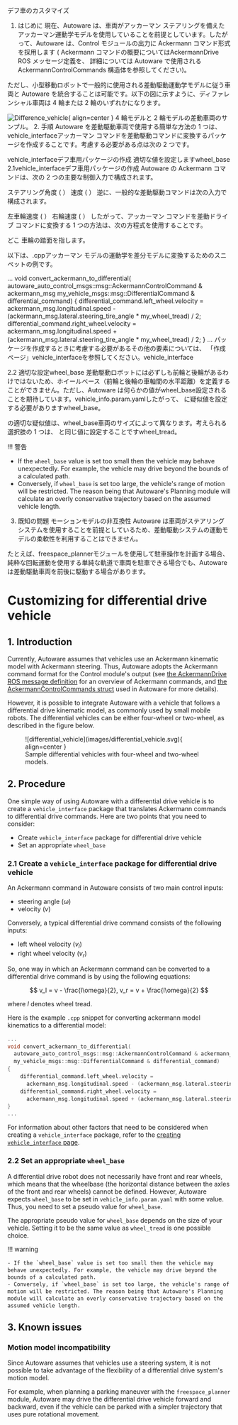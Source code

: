 デフ車のカスタマイズ
1. はじめに
現在、Autoware は、車両がアッカーマン ステアリングを備えたアッカーマン運動学モデルを使用していることを前提としています。したがって、Autoware は、Control モジュールの出力に Ackermann コマンド形式を採用します ( Ackermann コマンドの概要についてはAckermannDrive ROS メッセージ定義を、 詳細については Autoware で使用されるAckermannControlCommands 構造体を参照してください)。

ただし、小型移動ロボットで一般的に使用される差動駆動運動学モデルに従う車両と Autoware を統合することは可能です。以下の図に示すように、ディファレンシャル車両は 4 輪または 2 輪のいずれかになります。

![Difference_vehicle](images/Difference_vehicle.svg){ align=center } 4 輪モデルと 2 輪モデルの差動車両のサンプル。
2. 手順
Autoware を差動駆動車両で使用する簡単な方法の 1 つは、vehicle_interfaceアッカーマン コマンドを差動駆動コマンドに変換するパッケージを作成することです。考慮する必要がある点は次の 2 つです。

vehicle_interfaceデフ車用パッケージの作成
適切な値を設定しますwheel_base
2.1vehicle_interfaceデフ車用パッケージの作成
Autoware の Ackermann コマンドは、次の 2 つの主要な制御入力で構成されます。

ステアリング角度 (
）
速度 (
）
逆に、一般的な差動駆動コマンドは次の入力で構成されます。

左車輪速度 (
）
右輪速度 (
）
したがって、アッカーマン コマンドを差動ドライブ コマンドに変換する 1 つの方法は、次の方程式を使用することです。

 
 

どこ
車輪の踏面を指します。

以下は、.cppアッカーマン モデルの運動学を差分モデルに変換するためのスニペットの例です。

...
void convert_ackermann_to_differential(
  autoware_auto_control_msgs::msg::AckermannControlCommand & ackermann_msg
  my_vehicle_msgs::msg::DifferentialCommand & differential_command)
{
    differential_command.left_wheel.velocity =
      ackermann_msg.longitudinal.speed - (ackermann_msg.lateral.steering_tire_angle * my_wheel_tread) / 2;
    differential_command.right_wheel.velocity =
      ackermann_msg.longitudinal.speed + (ackermann_msg.lateral.steering_tire_angle * my_wheel_tread) / 2;
}
...
パッケージを作成するときに考慮する必要があるその他の要素については、 「作成ページ」vehicle_interfaceを参照してください。vehicle_interface

2.2 適切な設定wheel_base
差動駆動ロボットには必ずしも前輪と後輪があるわけではないため、ホイールベース（前輪と後輪の車軸間の水平距離）を定義することができません。ただし、Autoware は何らかの値がwheel_base設定されることを期待しています。vehicle_info.param.yamlしたがって、 に疑似値を設定する必要がありますwheel_base。

の適切な疑似値は、wheel_base車両のサイズによって異なります。考えられる選択肢の 1 つは、 と同じ値に設定することですwheel_tread。

!!! 警告

- If the `wheel_base` value is set too small then the vehicle may behave unexpectedly. For example, the vehicle may drive beyond the bounds of a calculated path.
- Conversely, if `wheel_base` is set too large, the vehicle's range of motion will be restricted. The reason being that Autoware's Planning module will calculate an overly conservative trajectory based on the assumed vehicle length.
3. 既知の問題
モーションモデルの非互換性
Autoware は車両がステアリング システムを使用することを前提としているため、差動駆動システムの運動モデルの柔軟性を利用することはできません。

たとえば、freespace_plannerモジュールを使用して駐車操作を計画する場合、純粋な回転運動を使用する単純な軌道で車両を駐車できる場合でも、Autoware は差動駆動車両を前後に駆動する場合があります。
# Customizing for differential drive vehicle

## 1. Introduction

Currently, Autoware assumes that vehicles use an Ackermann kinematic model with Ackermann steering.
Thus, Autoware adopts the Ackermann command format for the Control module's output
(see [the AckermannDrive ROS message definition](http://docs.ros.org/en/api/ackermann_msgs/html/msg/AckermannDrive.html) for an overview of Ackermann commands,
and [the AckermannControlCommands struct](https://gitlab.com/autowarefoundation/autoware.auto/autoware_auto_msgs/-/blob/master/autoware_auto_control_msgs/msg/AckermannControlCommand.idl)
used in Autoware for more details).

However,
it is possible to integrate Autoware with a vehicle
that follows a differential drive kinematic model,
as commonly used by small mobile robots.
The differential vehicles can be either four-wheel or two-wheel, as described in the figure below.

<figure markdown>
  ![differential_vehicle](images/differential_vehicle.svg){ align=center }
  <figcaption>
    Sample differential vehicles with four-wheel and two-wheel models.
  </figcaption>
</figure>

## 2. Procedure

One simple way of using Autoware with a differential drive vehicle is to create a `vehicle_interface` package that translates Ackermann commands to differential drive commands.
Here are two points that you need to consider:

- Create `vehicle_interface` package for differential drive vehicle
- Set an appropriate `wheel_base`

### 2.1 Create a `vehicle_interface` package for differential drive vehicle

An Ackermann command in Autoware consists of two main control inputs:

- steering angle ($\omega$)
- velocity ($v$)

Conversely, a typical differential drive command consists of the following inputs:

- left wheel velocity ($v_l$)
- right wheel velocity ($v_r$)

So, one way in which an Ackermann command can be converted to a differential drive command is by using the following equations:

$$
v_l = v - \frac{l\omega}{2},
v_r = v + \frac{l\omega}{2}
$$

where $l$ denotes wheel tread.

Here is the example `.cpp` snippet
for converting ackermann model kinematics to a differential model:

```c++
...
void convert_ackermann_to_differential(
  autoware_auto_control_msgs::msg::AckermannControlCommand & ackermann_msg
  my_vehicle_msgs::msg::DifferentialCommand & differential_command)
{
    differential_command.left_wheel.velocity =
      ackermann_msg.longitudinal.speed - (ackermann_msg.lateral.steering_tire_angle * my_wheel_tread) / 2;
    differential_command.right_wheel.velocity =
      ackermann_msg.longitudinal.speed + (ackermann_msg.lateral.steering_tire_angle * my_wheel_tread) / 2;
}
...
```

For information about other factors
that need to be considered when creating a `vehicle_interface` package,
refer to the [creating `vehicle_interface` page](./creating-vehicle-interface.md).

### 2.2 Set an appropriate `wheel_base`

A differential drive robot does not necessarily have front and rear wheels, which means that the wheelbase (the horizontal distance between the axles of the front and rear wheels) cannot be defined. However, Autoware expects `wheel_base` to be set in `vehicle_info.param.yaml` with some value.
Thus, you need to set a pseudo value for `wheel_base`.

The appropriate pseudo value for `wheel_base` depends on the size of your vehicle.
Setting it to be the same value as `wheel_tread` is one possible choice.

!!! warning

    - If the `wheel_base` value is set too small then the vehicle may behave unexpectedly. For example, the vehicle may drive beyond the bounds of a calculated path.
    - Conversely, if `wheel_base` is set too large, the vehicle's range of motion will be restricted. The reason being that Autoware's Planning module will calculate an overly conservative trajectory based on the assumed vehicle length.

## 3. Known issues

### Motion model incompatibility

Since Autoware assumes that vehicles use a steering system, it is not possible to take advantage of the flexibility of a differential drive system's motion model.

For example, when planning a parking maneuver with the `freespace_planner` module, Autoware may drive the differential drive vehicle forward and backward, even if the vehicle can be parked with a simpler trajectory that uses pure rotational movement.

